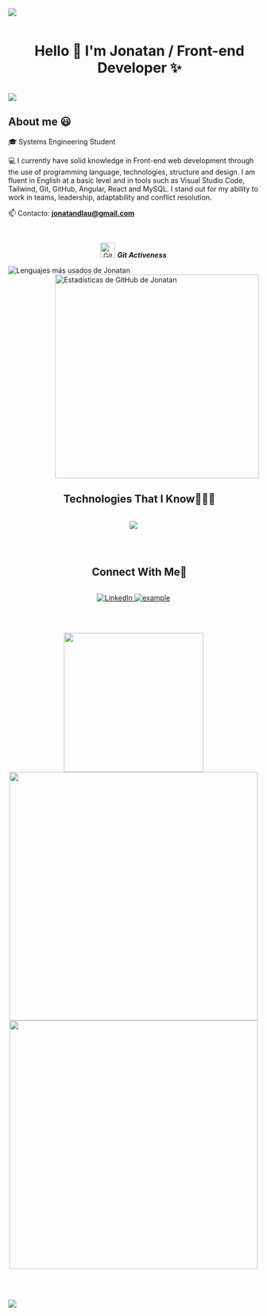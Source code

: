 <img src="https://user-images.githubusercontent.com/73097560/115834477-dbab4500-a447-11eb-908a-139a6edaec5c.gif">


<!-- Titulo -->
<div id="user-content-toc">
  <ul align="center">
    <summary><h1 style="display: inline-block">Hello 👋 I'm Jonatan / Front-end Developer ✨ </h1></summary>
  </ul>
</div>

<!-- Bienvenida -->
<p>
  <a href="https://github.com/DenverCoder1/readme-typing-svg"><img src="https://readme-typing-svg.herokuapp.com?&font=IBM+Plex+Sans&color=abcdef&size=20&lines=Welcome+to+my+GitHub+Profile!;I'am+a+Web+Developer;I'study+systems+engineering" /></a>
</p>

<!-- Sobre mi -->
<h2>About me 😃</h2>
<p align="left">
🎓 Systems Engineering Student
  
💻 I currently have solid knowledge in Front-end web development through the use of programming language, technologies, structure and design. I am fluent in English at a basic level and in tools such as Visual Studio Code, Tailwind, Git, GitHub, Angular, React and     MySQL. I stand out for my ability to work in teams, leadership, adaptability and conflict resolution.

📫 Contacto: **jonatandlau@gmail.com**
  </p>

<br>
<p align="center">
 <img src="https://media.giphy.com/media/W5eoZHPpUx9sapR0eu/giphy.gif" width="30" alt="Git"/>&nbsp;<i><b>Git Activeness</b></i>
</p>
 
<p>
   <img align="left" src="https://github-readme-stats.vercel.app/api/top-langs?username=jonatanLaureano&langs_count=10&show_icons=true&locale=en&layout=compact&theme=chartreuse-dark" alt="Lenguajes más usados de Jonatan" />
</p>
<p>&nbsp;<img align="right" src="https://github-readme-stats.vercel.app/api?username=jonatanLaureano&show_icons=true&locale=en&theme=chartreuse-dark" alt="Estadísticas de GitHub de Jonatan" width="410"/></p>

<br><br><br><br><br><br><br><br>

<div id="user-content-toc">
  <ul align="center">
    <summary><h2 style="display: inline-block">Technologies That I Know👨🏻‍💻</h2></summary>
  </ul>
</div>
<!--tech stack icons-->
<p align="center">
  <a href="https://skillicons.dev">
    <img src="https://skillicons.dev/icons?i=html,css,js,git,cpp,github,gitlab,java,mongodb,mysql,nodejs,postman,py,vite,react,angular,tailwind,ts,vscode,discord" />
  </a>
</p>

<br>
<!-- Connect with me -->

<div id="user-content-toc">
  <ul align="center">
    <summary><h2 style="display: inline-block">Connect With Me🤝</h2></summary>
  </ul>
</div>

<p align ="center">
  
  <a href="https://www.linkedin.com/in/ifeanyi-nneji-719989235" target="_blank">
    <img alt="LinkedIn" src="https://img.shields.io/badge/LinkedIn-0077B5?style=for-the-badge&logo=linkedin&logoColor=white">
  </a>  
  <a href="mailto:ifeanyinneji777@gmail.com?subject=Feedback%20From%20Github&body=Hello," target="_blank">
    <img src="https://img.shields.io/badge/Gmail-D14836?style=for-the-badge&logo=gmail&logoColor=white" alt="example"/>
  </a>
    
  </p>
</div>

<br><br>

<p align="center">
  <img src="https://user-images.githubusercontent.com/74038190/212750680-266fa8aa-39f1-4e8b-8873-7181dbaf3d7c.gif" width="280">
  <img src="https://user-images.githubusercontent.com/74038190/225813708-98b745f2-7d22-48cf-9150-083f1b00d6c9.gif" width="500">
  <img src="https://user-images.githubusercontent.com/74038190/212284158-e840e285-664b-44d7-b79b-e264b5e54825.gif" width="500">
</p>

<br><br>

<img src="https://user-images.githubusercontent.com/73097560/115834477-dbab4500-a447-11eb-908a-139a6edaec5c.gif">


<!--
**jonatanLaureano/jonatanLaureano** is a ✨ _special_ ✨ repository because its `README.md` (this file) appears on your GitHub profile.

Here are some ideas to get you started:

- 🔭 I’m currently working on ...
- 🌱 I’m currently learning ...
- 👯 I’m looking to collaborate on ...
- 🤔 I’m looking for help with ...
- 💬 Ask me about ...
- 📫 How to reach me: ...
- 😄 Pronouns: ...
- ⚡ Fun fact: ...
-->
